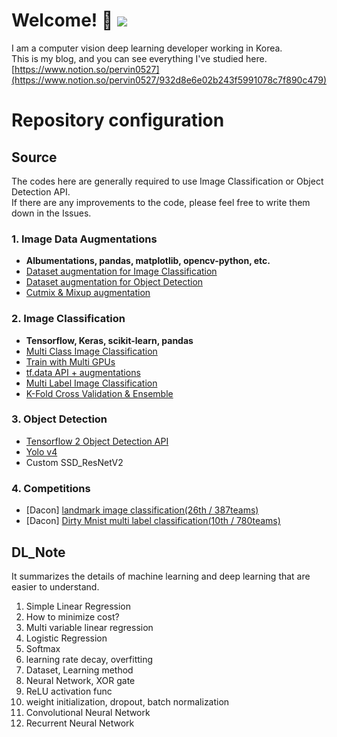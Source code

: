 # Welcome! 👋 ![](https://visitor-badge.glitch.me/badge?page_id=pervin0527.pervinco)
I am a computer vision deep learning developer working in Korea.  
This is my blog, and you can see everything I've studied here.  [https://www.notion.so/pervin0527](https://www.notion.so/pervin0527/932d8e6e02b243f5991078c7f890c479)

# Repository configuration
## Source
 The codes here are generally required to use Image Classification or Object Detection API.  
 If there are any improvements to the code, please feel free to write them down in the Issues.
### 1. Image Data Augmentations  
   - **Albumentations, pandas, matplotlib, opencv-python, etc.**
   - [Dataset augmentation for Image Classification](https://github.com/pervin0527/pervinco/tree/master/source/1.augmentation#1-dataset-augmentation-for-image-classification)
   - [Dataset augmentation for Object Detection](https://github.com/pervin0527/pervinco/tree/master/source/1.augmentation#2-dataset-augmentation-for-object-detection)
   - [Cutmix & Mixup augmentation](https://github.com/pervin0527/pervinco/tree/master/source/2.image_classification#5-cutmix--mixup-augmentation--k-fold-cross-validation-training)

### 2. Image Classification
   - **Tensorflow, Keras, scikit-learn, pandas**
   - [Multi Class Image Classification](https://github.com/pervin0527/pervinco/tree/master/source/2.image_classification#2-image-classification--efficientnet)
   - [Train with Multi GPUs](https://github.com/pervin0527/pervinco/blob/master/source/2.image_classification/Multi_gpu_training.py)
   - [tf.data API + augmentations](https://github.com/pervin0527/pervinco/blob/master/source/2.image_classification/EfficientNet_ver2.py)
   - [Multi Label Image Classification](https://github.com/pervin0527/pervinco/tree/master/source/2.image_classification#3-multi-label-image-classification)
   - [K-Fold Cross Validation & Ensemble](https://github.com/pervin0527/pervinco/tree/master/source/2.image_classification#4-k-fold-cross-validation--ensemble)

### 3. Object Detection
   - [Tensorflow 2 Object Detection API](https://github.com/pervin0527/pervinco/tree/master/source/3.object_detection#1-tensorflow-20-object-detection-api)
   - [Yolo v4](https://github.com/pervin0527/pervinco/tree/master/source/3.object_detection#2-yolo-v4)
   - Custom SSD_ResNetV2

### 4. Competitions
   - [Dacon] [landmark image classification(26th / 387teams)](https://github.com/pervin0527/pervinco/tree/master/source/4.competitions#20201116-dacon---landmark-classification-competition)
   - [Dacon] [Dirty Mnist multi label classification(10th / 780teams)](https://github.com/pervin0527/pervinco/tree/master/source/4.competitions#20210301-dacon---dirty-mnist-multi-label-classificatin)

## DL_Note
It summarizes the details of machine learning and deep learning that are easier to understand.   
1. Simple Linear Regression
2. How to minimize cost?
3. Multi variable linear regression
4. Logistic Regression
5. Softmax
6. learning rate decay, overfitting
7. Dataset, Learning method
8. Neural Network, XOR gate
9. ReLU activation func
10. weight initialization, dropout, batch normalization
11. Convolutional Neural Network
12. Recurrent Neural Network